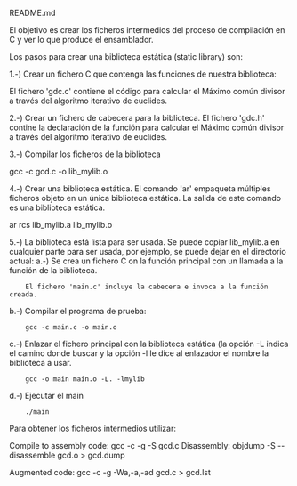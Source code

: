 README.md

El objetivo es crear los ficheros intermedios del proceso de compilación
en C y ver lo que produce el ensamblador.

Los pasos para crear una biblioteca estática (static library) son:

1.-) Crear un fichero C que contenga las funciones de nuestra biblioteca:

El fichero 'gdc.c' contiene el código para calcular el
Máximo común divisor a través del algoritmo iterativo de euclides.

2.-) Crear un fichero de cabecera para la biblioteca.
El fichero 'gdc.h' contine la declaración de la función para calcular el
Máximo común divisor a través del algoritmo iterativo de euclides.

3.-) Compilar los ficheros de la biblioteca

gcc -c gcd.c -o lib_mylib.o

4.-) Crear una biblioteca estática.
El comando 'ar' empaqueta múltiples ficheros objeto en un única biblioteca
estática. La salida de este comando es una biblioteca estática.

ar rcs lib_mylib.a lib_mylib.o

5.-) La biblioteca está lista para ser usada. Se puede copiar lib_mylib.a en
cualquier parte para ser usada, por ejemplo, se puede dejar en el directorio 
actual:
   a.-) Se crea un fichero C on la función principal con un llamada a la 
        función de la biblioteca.
        
        El fichero 'main.c' incluye la cabecera e invoca a la función creada.
       
   b.-) Compilar el programa de prueba:
   
        gcc -c main.c -o main.o

   c.-) Enlazar el fichero principal con la biblioteca estática 
        (la opción -L indica el camino donde buscar y 
         la opción -l le dice al enlazador el nombre la biblioteca a usar.
         
        gcc -o main main.o -L. -lmylib
        
   d.-) Ejecutar el main
   
        ./main
        

Para obtener los ficheros intermedios utilizar:

Compile to assembly code: gcc -c -g -S gcd.c 
Disassembly: objdump -S --disassemble gcd.o > gcd.dump

Augmented code: gcc -c -g -Wa,-a,-ad  gcd.c > gcd.lst
